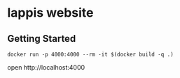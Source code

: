 # lappis website

## Getting Started

```console
docker run -p 4000:4000 --rm -it $(docker build -q .)
```

open http://localhost:4000
